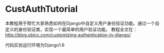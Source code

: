 CustAuthTutorial
================

本教程用于帮忙大家熟悉如何在Django中自定义用户身份验证功能。通过一个自定义的身份验证类，实现一个最简单的用户验证功能。
教程全文在：http://blog.objcc.com/customizing-authentication-in-django/

代码实验运行环境为Django1.6
